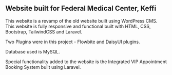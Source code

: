 ## Website built for Federal Medical Center, Keffi

This website is a revamp of the old website built using WordPress CMS. This website is fully responsive and functional built with HTML, CSS, Bootstrap, TailwindCSS and Laravel.

Two Plugins were in this project - Flowbite and DaisyUI plugins.

Database used is MySQL.

Special functionality added to the website is the Integrated VIP Appointment Booking System built using Laravel.

